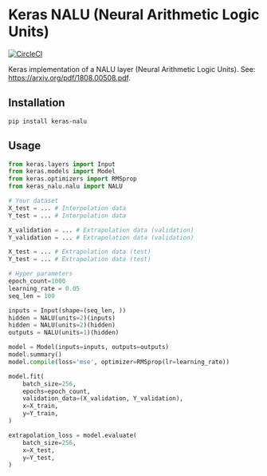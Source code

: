 # Keras NALU (Neural Arithmetic Logic Units)

[![CircleCI](https://circleci.com/gh/genesant/keras-nalu/tree/master.svg?style=shield)](https://circleci.com/gh/genesant/keras-nalu/tree/master)

Keras implementation of a NALU layer (Neural Arithmetic Logic Units).
See: https://arxiv.org/pdf/1808.00508.pdf.

## Installation

```
pip install keras-nalu
```

## Usage

```py
from keras.layers import Input
from keras.models import Model
from keras.optimizers import RMSprop
from keras_nalu.nalu import NALU

# Your dataset
X_test = ... # Interpolation data
Y_test = ... # Interpolation data

X_validation = ... # Extrapolation data (validation)
Y_validation = ... # Extrapolation data (validation)

X_test = ... # Extrapolation data (test)
Y_test = ... # Extrapolation data (test)

# Hyper parameters
epoch_count=1000
learning_rate = 0.05
seq_len = 100

inputs = Input(shape=(seq_len, ))
hidden = NALU(units=2)(inputs)
hidden = NALU(units=2)(hidden)
outputs = NALU(units=1)(hidden)

model = Model(inputs=inputs, outputs=outputs)
model.summary()
model.compile(loss='mse', optimizer=RMSprop(lr=learning_rate))

model.fit(
    batch_size=256,
    epochs=epoch_count,
    validation_data=(X_validation, Y_validation),
    x=X_train,
    y=Y_train,
)

extrapolation_loss = model.evaluate(
    batch_size=256,
    x=X_test,
    y=Y_test,
)
```
